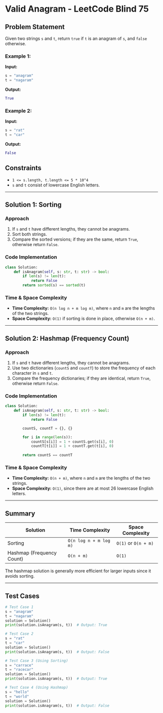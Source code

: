 # Valid Anagram - LeetCode Blind 75

## Problem Statement
Given two strings `s` and `t`, return `true` if `t` is an anagram of `s`, and `false` otherwise.

### Example 1:
**Input:**
```python
s = "anagram"
t = "nagaram"
```
**Output:**
```python
True
```

### Example 2:
**Input:**
```python
s = "rat"
t = "car"
```
**Output:**
```python
False
```

## Constraints
- `1 <= s.length, t.length <= 5 * 10^4`
- `s` and `t` consist of lowercase English letters.

---

## Solution 1: Sorting
### Approach
1. If `s` and `t` have different lengths, they cannot be anagrams.
2. Sort both strings.
3. Compare the sorted versions; if they are the same, return `True`, otherwise return `False`.

### Code Implementation
```python
class Solution:
    def isAnagram(self, s: str, t: str) -> bool:
        if len(s) != len(t):
            return False
        return sorted(s) == sorted(t)
```

### Time & Space Complexity
- **Time Complexity:** `O(n log n + m log m)`, where `n` and `m` are the lengths of the two strings.
- **Space Complexity:** `O(1)` if sorting is done in place, otherwise `O(n + m)`.

---

## Solution 2: Hashmap (Frequency Count)
### Approach
1. If `s` and `t` have different lengths, they cannot be anagrams.
2. Use two dictionaries (`countS` and `countT`) to store the frequency of each character in `s` and `t`.
3. Compare the frequency dictionaries; if they are identical, return `True`, otherwise return `False`.

### Code Implementation
```python
class Solution:
    def isAnagram(self, s: str, t: str) -> bool:
        if len(s) != len(t):
            return False

        countS, countT = {}, {}

        for i in range(len(s)):
            countS[s[i]] = 1 + countS.get(s[i], 0)
            countT[t[i]] = 1 + countT.get(t[i], 0)
        
        return countS == countT
```

### Time & Space Complexity
- **Time Complexity:** `O(n + m)`, where `n` and `m` are the lengths of the two strings.
- **Space Complexity:** `O(1)`, since there are at most 26 lowercase English letters.

---

## Summary
| Solution | Time Complexity | Space Complexity |
|----------|----------------|------------------|
| Sorting | `O(n log n + m log m)` | `O(1)` or `O(n + m)` |
| Hashmap (Frequency Count) | `O(n + m)` | `O(1)` |

The hashmap solution is generally more efficient for larger inputs since it avoids sorting.

---

## Test Cases
```python
# Test Case 1
s = "anagram"
t = "nagaram"
solution = Solution()
print(solution.isAnagram(s, t))  # Output: True

# Test Case 2
s = "rat"
t = "car"
solution = Solution()
print(solution.isAnagram(s, t))  # Output: False

# Test Case 3 (Using Sorting)
s = "carrace"
t = "racecar"
solution = Solution()
print(solution.isAnagram(s, t))  # Output: True

# Test Case 4 (Using Hashmap)
s = "hello"
t = "world"
solution = Solution()
print(solution.isAnagram(s, t))  # Output: False
```
